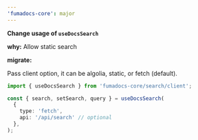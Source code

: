 ```yaml
---
'fumadocs-core': major
---
```


**Change usage of `useDocsSearch`**

**why:** Allow static search

**migrate:**

Pass client option, it can be algolia, static, or fetch (default).

```ts
import { useDocsSearch } from 'fumadocs-core/search/client';

const { search, setSearch, query } = useDocsSearch(
  {
    type: 'fetch',
    api: '/api/search' // optional
  },
);
```
